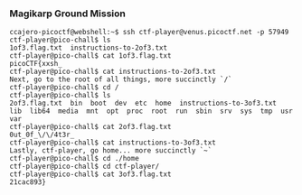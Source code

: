 ### Magikarp Ground Mission

	ccajero-picoctf@webshell:~$ ssh ctf-player@venus.picoctf.net -p 57949
	ctf-player@pico-chall$ ls
	1of3.flag.txt  instructions-to-2of3.txt
	ctf-player@pico-chall$ cat 1of3.flag.txt 
	picoCTF{xxsh_
	ctf-player@pico-chall$ cat instructions-to-2of3.txt 
	Next, go to the root of all things, more succinctly `/`
	ctf-player@pico-chall$ cd /
	ctf-player@pico-chall$ ls
	2of3.flag.txt  bin  boot  dev  etc  home  instructions-to-3of3.txt  lib  lib64  media  mnt  opt  proc  root  run  sbin  srv  sys  tmp  usr  var
	ctf-player@pico-chall$ cat 2of3.flag.txt 
	0ut_0f_\/\/4t3r_
	ctf-player@pico-chall$ cat instructions-to-3of3.txt 
	Lastly, ctf-player, go home... more succinctly `~`
	ctf-player@pico-chall$ cd ./home
	ctf-player@pico-chall$ cd ctf-player/
	ctf-player@pico-chall$ cat 3of3.flag.txt 
	21cac893}